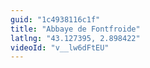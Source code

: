 ```yaml
---
guid: "1c4938116c1f"
title: "Abbaye de Fontfroide"
latlng: "43.127395, 2.898422"
videoId: "v__lw6dFtEU" 
---
```

